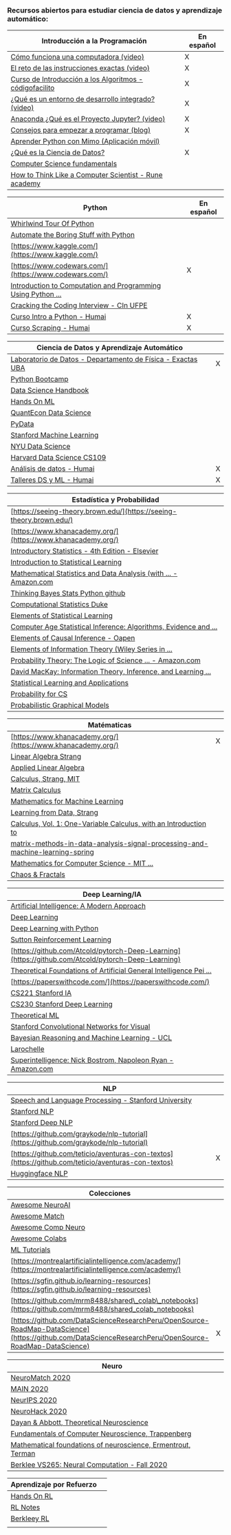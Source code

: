 ### Recursos abiertos para estudiar ciencia de datos y aprendizaje automático: 


| Introducción a la Programación                                                                                                                                                                                  | En español |
| --------------------------------------------------------------------------------------------------------------------------------------------------------------------------------------------------------------- | ---------- |
| [Cómo funciona una computadora (video)](https://www.youtube.com/watch?v=oYxE3L-6-a8)                                                                                                                            | X          |
| [El reto de las instrucciones exactas (video)](https://www.youtube.com/watch?v=Sk0oWFYMKbc)                                                                                                                     | X          |
| [Curso de Introducción a los Algoritmos - códigofacilito](https://codigofacilito.com/cursos/algoritmos)                                                                                                         | X          |
| [¿Qué es un entorno de desarrollo integrado? (video)](https://www.youtube.com/watch?v=_WKWpJEv9UY)                                                                                                              | X          |
| [Anaconda ¿Qué es el Proyecto Jupyter? (video)](https://www.youtube.com/watch?v=Gi92BhWuuT0)                                                                                                                    | X          |
| [Consejos para empezar a programar (blog)](https://unlugarparapensar.wixsite.com/unlugarparapensar/post/guia-definitiva-para-empezar-a-programar-qu%C3%A9-hacer-y-qu%C3%A9-no-hacer-cuando-reci%C3%A9n-inicias) | X          |
| [Aprender Python con Mimo (Aplicación móvil)](https://getmimo.com/)                                                                                                                                             |            |
| [¿Qué es la Ciencia de Datos?](https://medium.com/datos-y-ciencia/qu%C3%A9-diablos-es-ciencia-de-datos-f1c8c7add107)                                                                                            | X          |
| [Computer Science fundamentals](https://brilliant.org/courses/computer-science-essentials/)                                                                                                                     |            |
| [How to Think Like a Computer Scientist - Rune academy](https://runestone.academy/runestone/books/published/thinkcspy/index.html)                                                                               |            |


| Python                                                                                                                                                                | En español |
| --------------------------------------------------------------------------------------------------------------------------------------------------------------------- | ---------- |
| [Whirlwind Tour Of Python](https://github.com/jakevdp/WhirlwindTourOfPython)                                                                                          |            |
| [Automate the Boring Stuff with Python](https://automatetheboringstuff.com/)                                                                                          |            |
| [https://www.kaggle.com/](https://www.kaggle.com/)                                                                                                                    |            |
| [https://www.codewars.com/](https://www.codewars.com/)                                                                                                                | X          |
| [Introduction to Computation and Programming Using Python ...](http://fuuu.be/polytech/INFOF408/Introduction-To-The-Theory-Of-Computation-Michael-Sipser.pdf)         |            |
| [Cracking the Coding Interview - CIn UFPE](https://cin.ufpe.br/~fbma/Crack/Cracking%20the%20Coding%20Interview%20189%20Programming%20Questions%20and%20Solutions.pdf) |            |
| [Curso Intro a Python - Humai](https://github.com/institutohumai/cursos-python/tree/master/Introduccion)                                                              | X          |
| [Curso Scraping - Humai](https://github.com/institutohumai/cursos-python/tree/master/Scraping)                                                                        | X          |


| Ciencia de Datos y Aprendizaje Automático                                                                       |     |
| --------------------------------------------------------------------------------------------------------------- | --- |
| [Laboratorio de Datos - Departamento de Física - Exactas UBA](http://materias.df.uba.ar/lda2021c1/sample-page/) | X   |
| [Python Bootcamp](https://github.com/Pierian-Data/Complete-Python-3-Bootcamp)                                   |     |
| [Data Science Handbook](https://jakevdp.github.io/PythonDataScienceHandbook/)                                   |     |
| [Hands On ML](https://github.com/ageron/handson-ml2)                                                            |     |
| [QuantEcon Data Science](https://github.com/QuantEcon/quantecon-notebooks-datascience)                          |     |
| [PyData](https://github.com/wesm/pydata-book)                                                                   |     |
| [Stanford Machine Learning](http://cs229.stanford.edu/syllabus-fall2020.html)                                   |     |
| [NYU Data Science](https://davidrosenberg.github.io/ml2019/#lectures)                                           |     |
| [Harvard Data Science CS109 ](http://cs109.github.io/2015/)                                                     |     |
| [Análisis de datos - Humai](https://github.com/institutohumai/cursos-python/tree/master/AnalisisDeDatos)        | X   |
| [Talleres DS y ML - Humai](https://github.com/institutohumai/talleres)                                          | X   |

| Estadística y Probabilidad                                                                                                                                         |
|--------------------------------------------------------------------------------------------------------------------------------------------------------------------|
| [https://seeing-theory.brown.edu/](https://seeing-theory.brown.edu/)                                                                                               |
| [https://www.khanacademy.org/](https://www.khanacademy.org/)                                                                                                       |
| [Introductory Statistics - 4th Edition - Elsevier](https://www.elsevier.com/books/introductory-statistics/ross/978-0-12-804317-2)                                  |
| [Introduction to Statistical Learning](http://faculty.marshall.usc.edu/gareth-james/ISL/)                                                                          |
| [Mathematical Statistics and Data Analysis (with ... - Amazon.com](https://www.amazon.com/Mathematical-Statistics-Analysis-Available-Enhanced/dp/0534399428)       |
| [Thinking Bayes Stats Python github](https://github.com/AllenDowney/ThinkBayes)                                                                                    |
| [Computational Statistics Duke](https://people.duke.edu/~ccc14/sta-663/)                                                                                           |
| [Elements of Statistical Learning](https://web.stanford.edu/~hastie/ElemStatLearn/)                                                                                |
| [Computer Age Statistical Inference: Algorithms, Evidence and ...](https://web.stanford.edu/~hastie/CASI/)                                                         |
| [Elements of Causal Inference - Oapen](https://library.oapen.org/bitstream/handle/20.500.12657/26040/11283.pdf?sequence=1&isAllowed=y)                             |
| [Elements of Information Theory (Wiley Series in ...](http://staff.ustc.edu.cn/~cgong821/Wiley.Interscience.Elements.of.Information.Theory.Jul.2006.eBook-DDU.pdf) |
| [Probability Theory: The Logic of Science ... - Amazon.com](https://www.amazon.com/Probability-Theory-Science-T-Jaynes/dp/0521592712)                              |
| [David MacKay: Information Theory, Inference, and Learning ...](http://www.inference.org.uk/mackay/itila/book.html)                                                |
| [Statistical Learning and Applications](https://cbmm.mit.edu/lh-9-520/syllabus)                                                                                    |
| [Probability for CS](http://web.stanford.edu/class/cs109/)                                                                                                         |
| [Probabilistic Graphical Models](https://cs.stanford.edu/~ermon/cs228/index.html)                                                                                  |


| Matématicas                                                                                                                                                                                                         |   |
|---------------------------------------------------------------------------------------------------------------------------------------------------------------------------------------------------------------------|---|
| [https://www.khanacademy.org/](https://www.khanacademy.org/)                                                                                                                                                        | X |
| [Linear Algebra Strang](https://www.academia.edu/32459792/_Strang_G_Linear_algebra_and_its_applications_4_5881001_PDF)                                                                                              |   |
| [Applied Linear Algebra](http://vmls-book.stanford.edu/vmls.pdf)                                                                                                                                                    |   |
| [Calculus, Strang, MIT](https://ocw.mit.edu/resources/res-18-001-calculus-online-textbook-spring-2005/textbook/)                                                                                                    |   |
| [Matrix Calculus](https://explained.ai/matrix-calculus/)                                                                                                                                                            |   |
| [Mathematics for Machine Learning](https://mml-book.com/)                                                                                                                                                           |   |
| [Learning from Data, Strang](http://math.mit.edu/~gs/learningfromdata/#contents)                                                                                                                                    |   |
| [Calculus, Vol. 1: One-Variable Calculus, with an Introduction to](https://www.amazon.com/Calculus-Vol-One-Variable-Introduction-Algebra/dp/0471000051)                                                             |   |
| [matrix-methods-in-data-analysis-signal-processing-and-machine-learning-spring](https://ocw.mit.edu/courses/mathematics/18-065-matrix-methods-in-data-analysis-signal-processing-and-machine-learning-spring-2018/) |   |
| [Mathematics for Computer Science - MIT ...](https://ocw.mit.edu/courses/electrical-engineering-and-computer-science/6-042j-mathematics-for-computer-science-fall-2010/)                                            |   |
| [Chaos & Fractals](http://carlosreynoso.com.ar/archivos/peitgen.pdf)                                                                                                                                                |   |


| Deep Learning/IA                                                                                                                                      |   |
|-------------------------------------------------------------------------------------------------------------------------------------------------------|---|
| [Artificial Intelligence: A Modern Approach](http://aima.cs.berkeley.edu/)                                                                            |   |
| [Deep Learning](https://www.deeplearningbook.org/)                                                                                                    |   |
| [Deep Learning with Python](https://github.com/fchollet/deep-learning-with-python-notebooks)                                                          |   |
| [Sutton Reinforcement Learning](https://web.stanford.edu/class/psych209/Readings/SuttonBartoIPRLBook2ndEd.pdf)                                        |   |
| [https://github.com/Atcold/pytorch-Deep-Learning](https://github.com/Atcold/pytorch-Deep-Learning)                                                    |   |
| [Theoretical Foundations of Artificial General Intelligence Pei ...](https://www.springer.com/gp/book/9789491216619)                                  |   |
| [https://paperswithcode.com/](https://paperswithcode.com/)                                                                                            |   |
| [CS221 Stanford IA](https://stanford-cs221.github.io/autumn2020/)                                                                                     |   |
| [CS230 Stanford Deep Learning](https://cs230.stanford.edu/)                                                                                           |   |
| [Theoretical ML](https://www.cs.princeton.edu/courses/archive/spring19/cos511/index.html)                                                             |   |
| [Stanford Convolutional Networks for Visual](http://cs231n.stanford.edu/)                                                                             |   |
| [Bayesian Reasoning and Machine Learning - UCL](http://web4.cs.ucl.ac.uk/staff/D.Barber/textbook/090310.pdf?roistat_visit=10865700)                   |   |
| [Larochelle](http://info.usherbrooke.ca/hlarochelle/neural_networks/content.html)                                                                     |   |
| [Superintelligence: Nick Bostrom, Napoleon Ryan - Amazon.com](https://www.amazon.com/Superintelligence-Dangers-Strategies-Nick-Bostrom/dp/1501227742) |   |


| NLP                                                                                                         |   |
|-------------------------------------------------------------------------------------------------------------|---|
| [Speech and Language Processing - Stanford University](https://web.stanford.edu/~jurafsky/slp3/ed3book.pdf) |   |
| [Stanford NLP](http://cs224n.stanford.edu/)                                                                 |   |
| [Stanford Deep NLP](http://cs224d.stanford.edu/syllabus.html)                                               |   |
| [https://github.com/graykode/nlp-tutorial](https://github.com/graykode/nlp-tutorial)                        |   |
| [https://github.com/teticio/aventuras-con-textos](https://github.com/teticio/aventuras-con-textos)          | X |
| [Huggingface NLP](https://huggingface.co/course/chapter1)                                                   |   |


| Colecciones                                                                                                                                            |   |
|--------------------------------------------------------------------------------------------------------------------------------------------------------|---|
| [Awesome NeuroAI](https://github.com/CYHSM/awesome-neuro-ai-papers)                                                                                    |   |
| [Awesome Match](https://github.com/rossant/awesome-math)                                                                                               |   |
| [Awesome Comp Neuro](https://github.com/eselkin/awesome-computational-neuroscience)                                                                    |   |
| [Awesome Colabs](https://github.com/amrzv/awesome-colab-notebooks)                                                                                     |   |
| [ML Tutorials](https://github.com/ujjwalkarn/Machine-Learning-Tutorials)                                                                               |   |
| [https://montrealartificialintelligence.com/academy/](https://montrealartificialintelligence.com/academy/)                                             |   |
| [https://sgfin.github.io/learning-resources](https://sgfin.github.io/learning-resources)                                                               |   |
| [https://github.com/mrm8488/shared\_colab\_notebooks](https://github.com/mrm8488/shared_colab_notebooks)                                               |   |
| [https://github.com/DataScienceResearchPeru/OpenSource-RoadMap-DataScience](https://github.com/DataScienceResearchPeru/OpenSource-RoadMap-DataScience) | X |


| Neuro                                                                                                                                                 |   |
|-------------------------------------------------------------------------------------------------------------------------------------------------------|---|
| [NeuroMatch 2020](https://github.com/NeuromatchAcademy/course-content)                                                                                |   |
| [MAIN 2020](https://www.crowdcast.io/e/main2020/13)                                                                                                   |   |
| [NeurIPS 2020](https://neurips.cc/virtual/2020/public/cal_main.html)                                                                                  |   |
| [NeuroHack 2020](https://github.com/neurohackademy/nh2020-curriculum)                                                                                 |   |
| [Dayan & Abbott, Theoretical Neuroscience](http://www.gatsby.ucl.ac.uk/~lmate/biblio/dayanabbott.pdf)                                                 |   |
| [Fundamentals of Computer Neuroscience, Trappenberg](https://www.amazon.com/Fundamentals-Computational-Neuroscience-Thomas-Trappenberg/dp/0199568413) |   |
| [Mathematical foundations of neuroscience, Ermentrout, Terman](https://www.springer.com/gp/book/9780387877075)                                        |   |
| [Berklee VS265: Neural Computation - Fall 2020](https://redwood.berkeley.edu/courses/vs265/)                                                          |   |


| Aprendizaje por Refuerzo                                                               |   |
|----------------------------------------------------------------------------------------|---|
| [Hands On RL](https://github.com/PacktPublishing/Deep-Reinforcement-Learning-Hands-On) |   |
| [RL Notes](https://github.com/dennybritz/reinforcement-learning)                       |   |
| [Berkleey RL](http://rail.eecs.berkeley.edu/deeprlcourse/)                             |   |
|                                                                                        |   |
